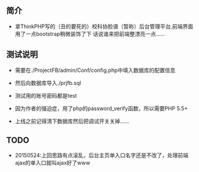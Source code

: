 ﻿## 简介

*  拿ThinkPHP写的（丑的要死的）校科协脸谱（暂称）后台管理平台,前端界面用了一点bootstrap稍微装饰了下
话说谁来把前端整漂亮一点……

## 测试说明

*  需要在./ProjectFB/admin/Conf/config.php中填入数据库的配置信息

*  然后向数据库导入./prjfb.sql

*  测试用的账号密码都是test

*  因为作者的强迫症，用了php的password_verify函数，所以需要PHP 5.5+

*  上线之前记得清下数据库然后把调试开关关掉……

## TODO

*  20150524:上回思路有点滚乱，后台主页单入口名字还是不改了，处理前端ajax的单入口就叫ajax好了www


